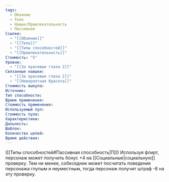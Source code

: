 ```yaml
---
tags:
  - Обаяние
  - Тело
  - Навык/Привлекательность
  - Пассивная
Ссылки:
  - "[[Обаяние]]"
  - "[[Тело]]"
  - "[[Типы способностей]]"
  - "[[Привлекательность]]"
Стоимость: "5"
Уровни:
  - "[[За красивые глаза 2]]"
Связанные навыки:
  - "[[За красивые глаза 2]]"
  - "[[Невероятная Красота]]"
Стоимость выкупа:
Источник:
Тип способности:
Время применения:
Стоимость применения:
Используемый пул:
Стоимость пула:
Характеристики:
Дальность:
Шаблон:
Количество целей:
Время действия:
---
```

([[Типы способностей#Пассивная способность|П]]) Используя флирт, персонаж может получить бонус +4 на [[Социальные|социальную]] проверку. Тем не менее, собеседник может посчитать поведение персонажа глупым и неуместным, тогда персонаж получит штраф -8 на эту проверку.